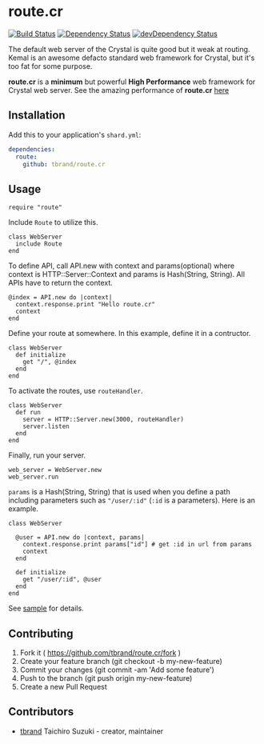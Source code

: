 # route.cr

[![Build Status](https://travis-ci.org/tbrand/route.cr.svg?branch=master)](https://travis-ci.org/tbrand/route.cr)
[![Dependency Status](https://shards.rocks/badge/github/tbrand/route.cr/status.svg)](https://shards.rocks/github/tbrand/route.cr)
[![devDependency Status](https://shards.rocks/badge/github/tbrand/route.cr/dev_status.svg)](https://shards.rocks/github/tbrand/route.cr)

The default web server of the Crystal is quite good but it weak at routing.
Kemal is an awesome defacto standard web framework for Crystal, but it's too fat for some purpose.

**route.cr** is a **minimum** but powerful **High Performance** web framework for Crystal web server.
See the amazing performance of **route.cr** [here](https://github.com/tbrand/which_is_the_fastest)

## Installation

Add this to your application's `shard.yml`:

```yaml
dependencies:
  route:
    github: tbrand/route.cr
```

## Usage

```crystal
require "route"
```

Include `Route` to utilize this.
```crystal
class WebServer
  include Route
end
```

To define API, call API.new with context and params(optional) where context is HTTP::Server::Context and params is Hash(String, String). All APIs have to return the context.
```crystal
@index = API.new do |context|
  context.response.print "Hello route.cr"
  context
end
```

Define your route at somewhere. In this example, define it in a contructor.
```crystal
class WebServer
  def initialize
    get "/", @index
  end
end
```

To activate the routes, use `routeHandler`.
```crystal
class WebServer
  def run
    server = HTTP::Server.new(3000, routeHandler)
    server.listen
  end
end
```

Finally, run your server.
```crystal
web_server = WebServer.new
web_server.run
```

`params` is a Hash(String, String) that is used when you define a path including parameters such as `"/user/:id"` (`:id` is a parameters). Here is an example.
```crystal
class WebServer

  @user = API.new do |context, params|
    context.response.print params["id"] # get :id in url from params
    context
  end

  def initialize
    get "/user/:id", @user
  end
end
```

See [sample](https://github.com/tbrand/route.cr/blob/master/example/sample.cr) for details.

## Contributing

1. Fork it ( https://github.com/tbrand/route.cr/fork )
2. Create your feature branch (git checkout -b my-new-feature)
3. Commit your changes (git commit -am 'Add some feature')
4. Push to the branch (git push origin my-new-feature)
5. Create a new Pull Request

## Contributors

- [tbrand](https://github.com/tbrand) Taichiro Suzuki - creator, maintainer
